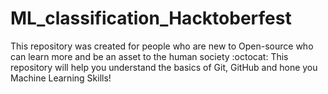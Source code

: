 # ML_classification_Hacktoberfest
This repository was created for people who are new to Open-source who can learn more and be an asset to the human society :octocat: This repository will help you understand the basics of Git, GitHub and  hone you Machine Learning Skills!

